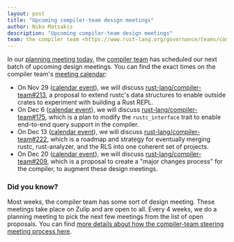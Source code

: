 ```yaml
---
layout: post
title: "Upcoming compiler-team design meetings"
author: Niko Matsakis
description: "Upcoming compiler-team design meetings"
team: the compiler team <https://www.rust-lang.org/governance/teams/compiler>
---
```


In our [planning meeting today], the [compiler team] has scheduled our
next batch of upcoming design meetings. You can find the exact times
on the compiler team's [meeting calendar]:

* On Nov 29 ([calendar event][ce1]), we will discuss
  [rust-lang/compiler-team#213], a proposal to extend rustc's data
  structures to enable outside crates to experiment with building a
  Rust REPL.
* On Dec 6 ([calendar event][ce2]), we will discuss
  [rust-lang/compiler-team#175], which is a plan to modify the
  `rustc_interface` trait to enable end-to-end query support in the
  compiler.
* On Dec 13 ([calendar event][ce3]), we will discuss
  [rust-lang/compiler-team#222], which is a roadmap and strategy for
  eventually merging rustc, rust-analyzer, and the RLS into one
  coherent set of projects.
* On Dec 20 ([calendar event][ce4]), we will discuss
  [rust-lang/compiler-team#209], which is a proposal to create a
  "major changes process" for the compiler, to augment these design
  meetings.

[ce1]: https://calendar.google.com/event?action=TEMPLATE&tmeid=MjM3aGsxdXY0dHBybXBxZ3ZxOGp1ZjdicjEgNnU1cnJ0Y2U2bHJ0djA3cGZpM2RhbWdqdXNAZw&tmsrc=6u5rrtce6lrtv07pfi3damgjus%40group.calendar.google.com
[ce2]: https://calendar.google.com/event?action=TEMPLATE&tmeid=MTByaTZsZG1pZGI1Y2RqdGZ1cHV2djNncTEgNnU1cnJ0Y2U2bHJ0djA3cGZpM2RhbWdqdXNAZw&tmsrc=6u5rrtce6lrtv07pfi3damgjus%40group.calendar.google.com
[ce3]: https://calendar.google.com/event?action=TEMPLATE&tmeid=MGxrb2p2cG9lNGFnYTIybWVtcGRoZzdjdmogNnU1cnJ0Y2U2bHJ0djA3cGZpM2RhbWdqdXNAZw&tmsrc=6u5rrtce6lrtv07pfi3damgjus%40group.calendar.google.com
[ce4]: https://www.google.com/url?q=https://github.com/rust-lang/compiler-team/issues/209&sa=D&ust=1574870064787000&usg=AOvVaw1ep0jCGX9A8WsdRJwTLeTU
[rust-lang/compiler-team#213]: https://github.com/rust-lang/compiler-team/issues/213
[rust-lang/compiler-team#175]: https://github.com/rust-lang/compiler-team/issues/175
[rust-lang/compiler-team#222]: https://github.com/rust-lang/compiler-team/issues/222
[rust-lang/compiler-team#209]: https://github.com/rust-lang/compiler-team/issues/209

### Did you know?

Most weeks, the compiler team has some sort of design meeting. These
meetings take place on Zulip and are open to all. Every 4 weeks, we do
a planning meeting to pick the next few meetings from the list of open
proposals. You can find [more details about how the compiler-team
steering meeting process here][details].

[details]: https://rust-lang.github.io/compiler-team/about/steering-meeting/
[meeting calendar]: https://rust-lang.github.io/compiler-team/#meeting-calendar
[planning meeting today]: https://zulip-archive.rust-lang.org/131828tcompiler/03407planningmeeting20191122.html
[compiler team]: https://www.rust-lang.org/governance/teams/compiler

